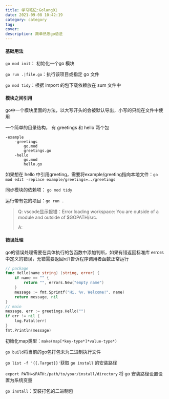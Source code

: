 ```yaml
---
title: 学习笔记:Golang01
date: 2021-09-08 10:42:19
category: category
tag:
cover:
description: 简单熟悉go语法
---
```


#### 基础用法

`go mod init`： 初始化一个go 模块

`go run .|file.go`：执行该项目或指定 go 文件

`go mod tidy`：根据 import 的包下载依赖放在 sum 文件中

#### 模块之间引用

go中一个模块里面的方法，以大写开头的会被默认导出，小写的只能在文件中使用

一个简单的目录结构， 有 greetings 和 hello 两个包

```
-example
	-greetings
		go.mod
		greetings.go
	-hello
		go.mod
		hello.go
```

如果想在 hello 中引用greeting，需要将example/greeting指向本地文件：`go mod edit -replace example/greetings=../greetings`

同步模块的依赖项： `go mod tidy`

运行带有包的项目：`go run .`

> Q: vscode显示报错：Error loading workspace: You are outside of a module and outside of $GOPATH/src.
>
> A: 

#### 错误处理

go的错误处理需要在具体执行的包函数中添加判断，如果有错返回标准库 errors中定义的错误，无错需要返回`nil`告诉程序调用者函数正常运行

```go
// package
func Hello(name string) (string, error) {
    if name == "" {
        return "", errors.New("empty name")
    }
    message := fmt.Sprintf("Hi, %v. Welcome!", name)
    return message, nil
}
// main
message, err := greetings.Hello("")
if err != nil {
	log.Fatal(err)
}
fmt.Println(message)
```

初始化map类型：`make(map[*key-type*]*value-type*)`

`go build`将当前的go包打包未为二进制执行文件

`go list -f '{{.Target}}'`获取 `go install` 的安装路径

`export PATH=$PATH:/path/to/your/install/directory` 将 go 安装路径设置设置为系统变量

`go install`：安装打包的二进制包

